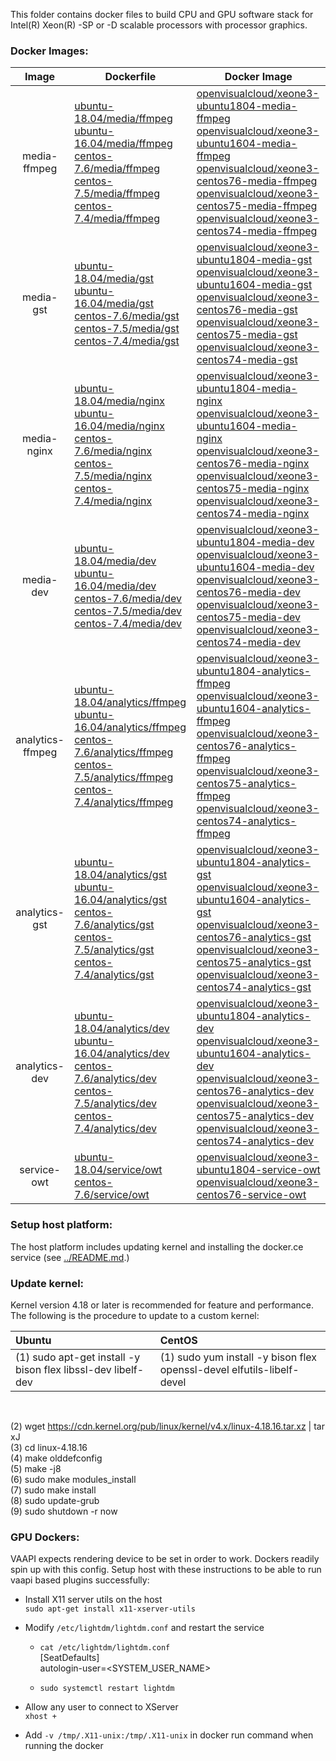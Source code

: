 
This folder contains docker files to build CPU and GPU software stack for Intel(R) Xeon(R) -SP or -D scalable processors with processor graphics.

### Docker Images:

|Image|Dockerfile|Docker Image|
|:-:|---|---|
|media-ffmpeg|[ubuntu-18.04/media/ffmpeg](ubuntu-18.04/media/ffmpeg)<br>[ubuntu-16.04/media/ffmpeg](ubuntu-16.04/media/ffmpeg)<br>[centos-7.6/media/ffmpeg](centos-7.6/media/ffmpeg)<br>[centos-7.5/media/ffmpeg](centos-7.5/media/ffmpeg)<br>[centos-7.4/media/ffmpeg](centos-7.4/media/ffmpeg)|[openvisualcloud/xeone3-ubuntu1804-media-ffmpeg](https://hub.docker.com/r/openvisualcloud/xeone3-ubuntu1804-media-ffmpeg)<br>[openvisualcloud/xeone3-ubuntu1604-media-ffmpeg](https://hub.docker.com/r/openvisualcloud/xeone3-ubuntu1604-media-ffmpeg)<br>[openvisualcloud/xeone3-centos76-media-ffmpeg](https://hub.docker.com/r/openvisualcloud/xeone3-centos76-media-ffmpeg)<br>[openvisualcloud/xeone3-centos75-media-ffmpeg](https://hub.docker.com/r/openvisualcloud/xeone3-centos75-media-ffmpeg)<br>[openvisualcloud/xeone3-centos74-media-ffmpeg](https://hub.docker.com/r/openvisualcloud/xeone3-centos74-media-ffmpeg)|
|media-gst|[ubuntu-18.04/media/gst](ubuntu-18.04/media/gst)<br>[ubuntu-16.04/media/gst](ubuntu-16.04/media/gst)<br>[centos-7.6/media/gst](centos-7.6/media/gst)<br>[centos-7.5/media/gst](centos-7.5/media/gst)<br>[centos-7.4/media/gst](centos-7.4/media/gst)|[openvisualcloud/xeone3-ubuntu1804-media-gst](https://hub.docker.com/r/openvisualcloud/xeone3-ubuntu1804-media-gst)<br>[openvisualcloud/xeone3-ubuntu1604-media-gst](https://hub.docker.com/r/openvisualcloud/xeone3-ubuntu1604-media-gst)<br>[openvisualcloud/xeone3-centos76-media-gst](https://hub.docker.com/r/openvisualcloud/xeone3-centos76-media-gst)<br>[openvisualcloud/xeone3-centos75-media-gst](https://hub.docker.com/r/openvisualcloud/xeone3-centos75-media-gst)<br>[openvisualcloud/xeone3-centos74-media-gst](https://hub.docker.com/r/openvisualcloud/xeone3-centos74-media-gst)|
|media-nginx|[ubuntu-18.04/media/nginx](ubuntu-18.04/media/nginx)<br>[ubuntu-16.04/media/nginx](ubuntu-16.04/media/nginx)<br>[centos-7.6/media/nginx](centos-7.6/media/nginx)<br>[centos-7.5/media/nginx](centos-7.5/media/nginx)<br>[centos-7.4/media/nginx](centos-7.4/media/nginx)|[openvisualcloud/xeone3-ubuntu1804-media-nginx](https://hub.docker.com/r/openvisualcloud/xeone3-ubuntu1804-media-nginx)<br>[openvisualcloud/xeone3-ubuntu1604-media-nginx](https://hub.docker.com/r/openvisualcloud/xeone3-ubuntu1604-media-nginx)<br>[openvisualcloud/xeone3-centos76-media-nginx](https://hub.docker.com/r/openvisualcloud/xeone3-centos76-media-nginx)<br>[openvisualcloud/xeone3-centos75-media-nginx](https://hub.docker.com/r/openvisualcloud/xeone3-centos75-media-nginx)<br>[openvisualcloud/xeone3-centos74-media-nginx](https://hub.docker.com/r/openvisualcloud/xeone3-centos74-media-nginx)|
|media-dev|[ubuntu-18.04/media/dev](ubuntu-18.04/media/dev)<br>[ubuntu-16.04/media/dev](ubuntu-16.04/media/dev)<br>[centos-7.6/media/dev](centos-7.6/media/dev)<br>[centos-7.5/media/dev](centos-7.5/media/dev)<br>[centos-7.4/media/dev](centos-7.4/media/dev)|[openvisualcloud/xeone3-ubuntu1804-media-dev](https://hub.docker.com/r/openvisualcloud/xeone3-ubuntu1804-media-dev)<br>[openvisualcloud/xeone3-ubuntu1604-media-dev](https://hub.docker.com/r/openvisualcloud/xeone3-ubuntu1604-media-dev)<br>[openvisualcloud/xeone3-centos76-media-dev](https://hub.docker.com/r/openvisualcloud/xeone3-centos76-media-dev)<br>[openvisualcloud/xeone3-centos75-media-dev](https://hub.docker.com/r/openvisualcloud/xeone3-centos75-media-dev)<br>[openvisualcloud/xeone3-centos74-media-dev](https://hub.docker.com/r/openvisualcloud/xeone3-centos74-media-dev)|
|analytics-ffmpeg|[ubuntu-18.04/analytics/ffmpeg](ubuntu-18.04/analytics/ffmpeg)<br>[ubuntu-16.04/analytics/ffmpeg](ubuntu-16.04/analytics/ffmpeg)<br>[centos-7.6/analytics/ffmpeg](centos-7.6/analytics/ffmpeg)<br>[centos-7.5/analytics/ffmpeg](centos-7.5/analytics/ffmpeg)<br>[centos-7.4/analytics/ffmpeg](centos-7.4/analytics/ffmpeg)|[openvisualcloud/xeone3-ubuntu1804-analytics-ffmpeg](https://hub.docker.com/r/openvisualcloud/xeone3-ubuntu1804-analytics-ffmpeg)<br>[openvisualcloud/xeone3-ubuntu1604-analytics-ffmpeg](https://hub.docker.com/r/openvisualcloud/xeone3-ubuntu1604-analytics-ffmpeg)<br>[openvisualcloud/xeone3-centos76-analytics-ffmpeg](https://hub.docker.com/r/openvisualcloud/xeone3-centos76-analytics-ffmpeg)<br>[openvisualcloud/xeone3-centos75-analytics-ffmpeg](https://hub.docker.com/r/openvisualcloud/xeone3-centos75-analytics-ffmpeg)<br>[openvisualcloud/xeone3-centos74-analytics-ffmpeg](https://hub.docker.com/r/openvisualcloud/xeone3-centos74-analytics-ffmpeg)|
|analytics-gst|[ubuntu-18.04/analytics/gst](ubuntu-18.04/analytics/gst)<br>[ubuntu-16.04/analytics/gst](ubuntu-16.04/analytics/gst)<br>[centos-7.6/analytics/gst](centos-7.6/analytics/gst)<br>[centos-7.5/analytics/gst](centos-7.5/analytics/gst)<br>[centos-7.4/analytics/gst](centos-7.4/analytics/gst)|[openvisualcloud/xeone3-ubuntu1804-analytics-gst](https://hub.docker.com/r/openvisualcloud/xeone3-ubuntu1804-analytics-gst)<br>[openvisualcloud/xeone3-ubuntu1604-analytics-gst](https://hub.docker.com/r/openvisualcloud/xeone3-ubuntu1604-analytics-gst)<br>[openvisualcloud/xeone3-centos76-analytics-gst](https://hub.docker.com/r/openvisualcloud/xeone3-centos76-analytics-gst)<br>[openvisualcloud/xeone3-centos75-analytics-gst](https://hub.docker.com/r/openvisualcloud/xeone3-centos75-analytics-gst)<br>[openvisualcloud/xeone3-centos74-analytics-gst](https://hub.docker.com/r/openvisualcloud/xeone3-centos74-analytics-gst)|
|analytics-dev|[ubuntu-18.04/analytics/dev](ubuntu-18.04/analytics/dev)<br>[ubuntu-16.04/analytics/dev](ubuntu-16.04/analytics/dev)<br>[centos-7.6/analytics/dev](centos-7.6/analytics/dev)<br>[centos-7.5/analytics/dev](centos-7.5/analytics/dev)<br>[centos-7.4/analytics/dev](centos-7.4/analytics/dev)|[openvisualcloud/xeone3-ubuntu1804-analytics-dev](https://hub.docker.com/r/openvisualcloud/xeone3-ubuntu1804-analytics-dev)<br>[openvisualcloud/xeone3-ubuntu1604-analytics-dev](https://hub.docker.com/r/openvisualcloud/xeone3-ubuntu1604-analytics-dev)<br>[openvisualcloud/xeone3-centos76-analytics-dev](https://hub.docker.com/r/openvisualcloud/xeone3-centos76-analytics-dev)<br>[openvisualcloud/xeone3-centos75-analytics-dev](https://hub.docker.com/r/openvisualcloud/xeone3-centos75-analytics-dev)<br>[openvisualcloud/xeone3-centos74-analytics-dev](https://hub.docker.com/r/openvisualcloud/xeone3-centos74-analytics-dev)|
|service-owt|[ubuntu-18.04/service/owt](ubuntu-18.04/service/owt)<br>[centos-7.6/service/owt](centos-7.6/service/owt)|[openvisualcloud/xeone3-ubuntu1804-service-owt](https://hub.docker.com/r/openvisualcloud/xeone3-ubuntu1804-service-owt)<br>[openvisualcloud/xeone3-centos76-service-owt](https://hub.docker.com/r/openvisualcloud/xeone3-centos76-service-owt)|


### Setup host platform:

The host platform includes updating kernel and installing the docker.ce service (see [../README.md](../README.md).)

### Update kernel:      

Kernel version 4.18 or later is recommended for feature and performance. The following is the procedure to update to a custom kernel:    

|  Ubuntu | CentOS |
|:--------|:-------|
|(1) sudo apt-get install -y bison flex libssl-dev libelf-dev |(1) sudo yum install -y bison flex openssl-devel elfutils-libelf-devel |

<br>     

(2) wget https://cdn.kernel.org/pub/linux/kernel/v4.x/linux-4.18.16.tar.xz | tar xJ         
(3) cd linux-4.18.16    
(4) make olddefconfig    
(5) make -j8    
(6) sudo make modules_install    
(7) sudo make install   
(8) sudo update-grub   
(9) sudo shutdown -r now   

### GPU Dockers:

VAAPI expects rendering device to be set in order to work. Dockers readily spin up with this config. Setup host with these instructions to be able to run vaapi based plugins successfully:

 - Install X11 server utils on the host<br>
```sudo apt-get install x11-xserver-utils```

 - Modify ```/etc/lightdm/lightdm.conf``` and restart the service<br>
   - ```cat /etc/lightdm/lightdm.conf```<br>
[SeatDefaults]<br>
autologin-user=<SYSTEM_USER_NAME>

   - ```sudo systemctl restart lightdm```
 - Allow any user to connect to XServer<br>
 ```xhost +```
- Add ```-v /tmp/.X11-unix:/tmp/.X11-unix``` in docker run command when running the docker

